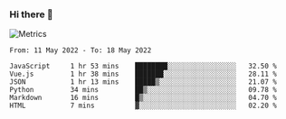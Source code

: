 ### Hi there 👋

![Metrics](https://github.com/radoapx/radoapx/blob/main/github-metrics.svg)

<!--START_SECTION:waka-->

```text
From: 11 May 2022 - To: 18 May 2022

JavaScript     1 hr 53 mins    ████████░░░░░░░░░░░░░░░░░   32.50 %
Vue.js         1 hr 38 mins    ███████░░░░░░░░░░░░░░░░░░   28.11 %
JSON           1 hr 13 mins    █████▒░░░░░░░░░░░░░░░░░░░   21.07 %
Python         34 mins         ██▒░░░░░░░░░░░░░░░░░░░░░░   09.78 %
Markdown       16 mins         █▒░░░░░░░░░░░░░░░░░░░░░░░   04.70 %
HTML           7 mins          ▓░░░░░░░░░░░░░░░░░░░░░░░░   02.20 %
```

<!--END_SECTION:waka-->

<!--
**radoapx/radoapx** is a ✨ _special_ ✨ repository because its `README.md` (this file) appears on your GitHub profile.

Here are some ideas to get you started:

- 🔭 I’m currently working on ...
- 🌱 I’m currently learning ...
- 👯 I’m looking to collaborate on ...
- 🤔 I’m looking for help with ...
- 💬 Ask me about ...
- 📫 How to reach me: ...
- 😄 Pronouns: ...
- ⚡ Fun fact: ...
-->
